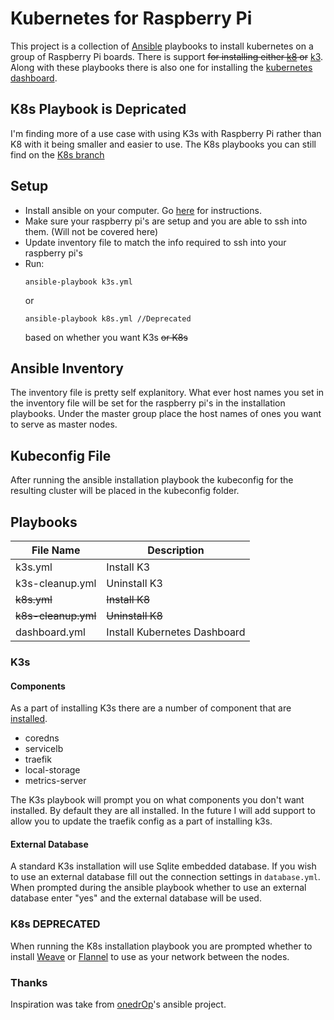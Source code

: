 # Kubernetes for Raspberry Pi
This project is a collection of [Ansible](https://www.ansible.com/) playbooks to install kubernetes on a group of Raspberry Pi boards. There is support <s>for installing either [k8](https://kubernetes.io/) or</s> [k3](https://k3s.io/). Along with these playbooks there is also one for installing the [kubernetes dashboard](https://kubernetes.io/docs/tasks/access-application-cluster/web-ui-dashboard/).

## K8s Playbook is **Depricated**
I'm finding more of a use case with using K3s with Raspberry Pi rather than K8 with it being smaller and easier to use. The K8s playbooks you can still find on the [K8s branch](https://github.com/RickCoxDev/raspi-k8s/tree/k8s)

## Setup
- Install ansible on your computer. Go [here](https://docs.ansible.com/ansible/latest/installation_guide/intro_installation.html) for instructions.
- Make sure your raspberry pi's are setup and you are able to ssh into them. (Will not be covered here)
- Update inventory file to match the info required to ssh into your raspberry pi's
- Run: 
  ```shell
  ansible-playbook k3s.yml
  ```
  or
  ```shell
  ansible-playbook k8s.yml //Deprecated
  ```
  based on whether you want K3s <s>or K8s</s>

## Ansible Inventory
The inventory file is pretty self explanitory. What ever host names you set in the inventory file will be set for the raspberry pi's in the installation playbooks. Under the master group place the host names of ones you want to serve as master nodes.

## Kubeconfig File
After running the ansible installation playbook the kubeconfig for the resulting cluster will be placed in the kubeconfig folder.

## Playbooks

| File Name              | Description                  |
|------------------------|------------------------------|
| k3s.yml                | Install K3                   |
| k3s-cleanup.yml        | Uninstall K3                 |
| <s>k8s.yml</s>         | <s>Install K8</s>            |
| <s>k8s-cleanup.yml</s> | <s>Uninstall K8</s>          |
| dashboard.yml          | Install Kubernetes Dashboard |

### K3s
#### Components
As a part of installing K3s there are a number of component that are [installed](https://rancher.com/docs/k3s/latest/en/installation/install-options/server-config/#kubernetes-components).
- coredns
- servicelb
- traefik
- local-storage
- metrics-server

The K3s playbook will prompt you on what components you don't want installed. By default they are all installed. In the future I will add support to allow you to update the traefik config as a part of installing k3s.

#### External Database
A standard K3s installation will use Sqlite embedded database. If you wish to use an external database fill out the connection settings in `database.yml`. When prompted during the ansible playbook whether to use an external database enter "yes" and the external database will be used.

### K8s **DEPRECATED**
When running the K8s installation playbook you are prompted whether to install [Weave](https://www.weave.works/docs/net/latest/overview/) or [Flannel](https://github.com/coreos/flannel) to use as your network between the nodes.

### Thanks
Inspiration was take from [onedrOp](https://github.com/onedr0p/home-operations)'s ansible project.